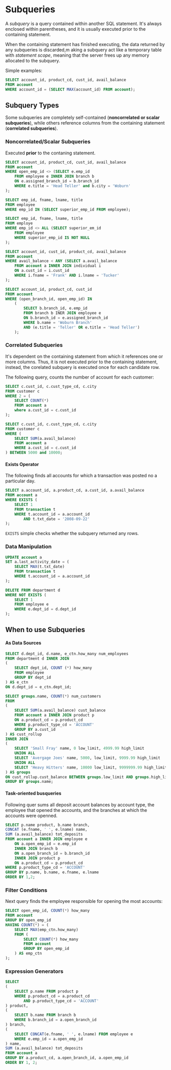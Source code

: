 # Subqueries

A _subquery_ is a query contained within another SQL statement. It's always enclosed within parentheses, and it is usually executed prior to the containing statement.

When the containing statement has finished executing, the data returned by any subqueries is discarded,m aking a subquery act like a temporary table with _statement scope_, meaning that the server frees up any memory allocated to the subquery.

Simple examples:

```sql
SELECT account_id, product_cd, cust_id, avail_balance
FROM account
WHERE account_id = (SELECT MAX(account_id) FROM account);
```

## Subquery Types

Some subqueries are completely self-contained (__noncorrelated or scalar subqueries__), while others reference columns from the containing statement (__correlated subqueries__).

### Noncorrelated/Scalar Subqueries

Executed __prior__ to the contaning statement.

```sql
SELECT account_id, product_cd, cust_id, avail_balance
FROM account
WHERE open_emp_id <> (SELECT e.emp_id
    FROM employee e INNER JOIN branch b
    ON e.assigned_branch_id = b.branch_id
    WHERE e.title = 'Head Teller' and b.city = 'Woburn'
);
```

```sql
SELECT emp_id, fname, lname, title
FROM employee
WHERE emp_id IN (SELECT superior_emp_id FROM employee);
```

```sql
SELECT emp_id, fname, lname, title
FROM employe
WHERE emp_id <> ALL (SELECT superior_em_id
    FROM employee
    WHERE superior_emp_id IS NOT NULL
);
```

```sql
SELECT account_id, cust_id, product_cd, avail_balance
FROM account
WHERE avail_balance < ANY (SELECT a.avail_balance
    FROM account a INNER JOIN individual i
    ON a.cust_id = i.cust_id
    WHERE i.fname = 'Frank' AND i.lname = 'Tucker'
);
```

```sql
SELECT account_id, product_cd, cust_id
FROM account
WHERE (open_branch_id, open_emp_id) IN
    (
        SELECT b.branch_id, e.emp_id
        FROM branch b INER JOIN employee e
        ON b.branch_id = e.assigned_branch_id
        WHERE b.name = 'Woburn Branch'
        AND (e.title = 'Teller' OR e.title = 'Head Teller')
    );
```

### Correlated Subqueries

It's dependent on the containing statement from which it references one or more columns. Thus, it is not executed prior to the containing statement, instead, the corelated subquery is executed once for each candidate row.

The following query, counts the number of account for each customer:
```sql
SELECT c.cust_id, c.cust_type_cd, c.city
FROM customer c
WHERE 2 = (
    SELECT COUNT(*)
    FROM account a
    where a.cust_id = c.cust_id
);
```

```sql
SELECT c.cust_id, c.cust_type_cd, c.city
FROM customer c
WHERE (
    SELECT SUM(a.avail_balance)
    FROM account a
    WHERE a.cust_id = c.cust_id
) BETWEEN 5000 and 10000;
```

#### Exists Operator

The following finds all accounts for which a transaction was posted no a particular day.

```sql
SELECT a.account_id, a.product_cd, a.cust_id, a.avail_balance
FROM account a
WHERE EXISTS (
    SELECT 1
    FROM transaction t
    WHERE t.account_id = a.account_id
        AND t.txt_date = '2008-09-22'
);
```

`EXISTS` simple checks whether the subquery returned any rows.

### Data Manipulation

```sql
UPDATE account a
SET a.last_activity_date = (
    SELECT MAX(t.txt_date)
    FROM transaction t
    WHERE t.account_id = a.account_id
);
```

```sql
DELETE FROM department d
WHERE NOT EXISTS (
    SELECT 1
    FROM employee e
    WHERE e.dept_id = d.dept_id
);
```

## When to use Subqueries

#### As Data Sources

```sql
SELECT d.dept_id, d.name, e_ctn.how_many num_employees
FROM department d INNER JOIN
(
    SELECT dept_id, COUNT (*) how_many
    FROM employee
    GROUP BY dept_id
) AS e_ctn
ON d.dept_id = e_ctn.dept_id;
```

```sql
SELECT groups.name, COUNT(*) num_customers
FROM
(
    SELECT SUM(a.avail_balance) cust_balance
    FROM account a INNER JOIN product p
    ON a.product_cd = p.product_cd
    WHERE p.product_type_cd = 'ACCOUNT'
    GROUP BY a.cust_id
) AS cust_rollup
INNER JOIN
(
    SELECT 'Small Fray' name, 0 low_limit, 4999.99 high_limit
    UNION ALL
    SELECT 'Avergage Joes' name, 5000, low_limit, 9999.99 high_limit
    UNION ALL
    SELECT 'Heavy Hitters' name, 10000 low_limit, 9999999.99 high_limit
) AS groups
ON cust_rollup.cust_balance BETWEEN groups.low_limit AND groups.high_limit
GROUP BY groups.name;
```

#### Task-oriented busqueries

Following quer sums all deposit account balances by account type, the employee that opened the accounts, and the branches at which the accounts were openned.
```sql
SELECT p.name product, b.name branch,
CONCAT (e.fname, ' ', e.lname) name,
SUM (a.avail_balance) tot_deposits
FROM account a INNER JOIN employee e
    ON a.open_emp_id = e.emp_id
    INNER JOIN branch b
    ON a.open_branch_id = b.branch_id
    INNER JOIN product p
    ON a.product_cd = p.product_cd
WHERE p.product_type_cd = 'ACCOUNT'
GROUP BY p.name, b.name, e.fname, e.lname
ORDER BY 1,2;
```

### Filter Conditions

Next query finds the employee responsible for opening the most accounts:
```sql
SELECT open_emp_id, COUNT(*) how_many
FROM account
GROUP BY open_emp_id
HAVING COUNT(*) = (
    SELECT MAX(emp_ctn.how_many)
    FROM (
        SELECT COUNT(*) how_many
        FROM account
        GROUP BY open_emp_id
    ) AS emp_ctn
);
```

### Expression Generators

```sql
SELECT
(
    SELECT p.name FROM product p
    WHERE p.product_cd = a.product_cd
        AND p.product_type_cd = 'ACCOUNT'
) product,
(
    SELECT b.name FROM branch b
    WHERE b.branch_id = a.open_branch_id
) branch,
(
    SELECT CONCAT(e.fname, ' ', e.lname) FROM employee e
    WHERE e.emp_id = a.open_emp_id
) name,
SUM (a.avail_balance) tot_deposits
FROM account a
GROUP BY a.product_cd, a.open_branch_id, a.open_emp_id
ORDER BY 1, 2;
```